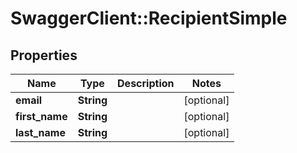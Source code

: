 # SwaggerClient::RecipientSimple

## Properties
Name | Type | Description | Notes
------------ | ------------- | ------------- | -------------
**email** | **String** |  | [optional] 
**first_name** | **String** |  | [optional] 
**last_name** | **String** |  | [optional] 


